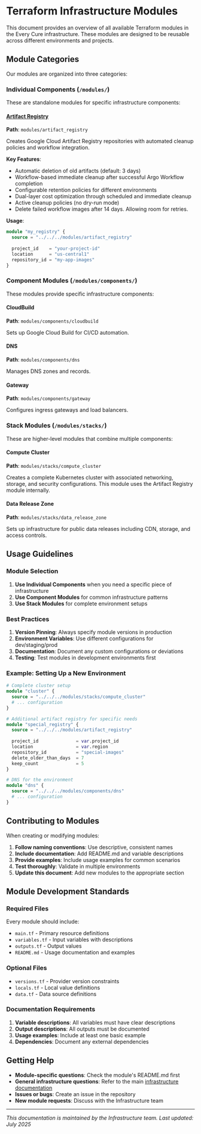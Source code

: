 # Terraform Infrastructure Modules

This document provides an overview of all available Terraform modules in the Every Cure infrastructure. These modules are designed to be reusable across different environments and projects.

## Module Categories

Our modules are organized into three categories:

### Individual Components (`/modules/`)

These are standalone modules for specific infrastructure components:

#### [Artifact Registry](artifact_registry_module.md)
**Path**: `modules/artifact_registry`

Creates Google Cloud Artifact Registry repositories with automated cleanup policies and workflow integration.

**Key Features**:
- Automatic deletion of old artifacts (default: 3 days)
- Workflow-based immediate cleanup after successful Argo Workflow completion
- Configurable retention policies for different environments
- Dual-layer cost optimization through scheduled and immediate cleanup
- Active cleanup policies (no dry-run mode)
- Delete failed workflow images after 14 days. Allowing room for retries.

**Usage**:
```terraform
module "my_registry" {
  source = "../../../modules/artifact_registry"
  
  project_id    = "your-project-id"
  location      = "us-central1"
  repository_id = "my-app-images"
}
```

### Component Modules (`/modules/components/`)

These modules provide specific infrastructure components:

#### CloudBuild
**Path**: `modules/components/cloudbuild`

Sets up Google Cloud Build for CI/CD automation.

#### DNS
**Path**: `modules/components/dns`

Manages DNS zones and records.

#### Gateway
**Path**: `modules/components/gateway`

Configures ingress gateways and load balancers.

### Stack Modules (`/modules/stacks/`)

These are higher-level modules that combine multiple components:

#### Compute Cluster
**Path**: `modules/stacks/compute_cluster`

Creates a complete Kubernetes cluster with associated networking, storage, and security configurations. This module uses the Artifact Registry module internally.

#### Data Release Zone
**Path**: `modules/stacks/data_release_zone`

Sets up infrastructure for public data releases including CDN, storage, and access controls.

## Usage Guidelines

### Module Selection

1. **Use Individual Components** when you need a specific piece of infrastructure
2. **Use Component Modules** for common infrastructure patterns
3. **Use Stack Modules** for complete environment setups

### Best Practices

1. **Version Pinning**: Always specify module versions in production
2. **Environment Variables**: Use different configurations for dev/staging/prod
3. **Documentation**: Document any custom configurations or deviations
4. **Testing**: Test modules in development environments first

### Example: Setting Up a New Environment

```terraform
# Complete cluster setup
module "cluster" {
  source = "../../../modules/stacks/compute_cluster"
  # ... configuration
}

# Additional artifact registry for specific needs
module "special_registry" {
  source = "../../../modules/artifact_registry"
  
  project_id              = var.project_id
  location                = var.region
  repository_id           = "special-images"
  delete_older_than_days  = 7
  keep_count              = 5
}

# DNS for the environment
module "dns" {
  source = "../../../modules/components/dns"
  # ... configuration
}
```

## Contributing to Modules

When creating or modifying modules:

1. **Follow naming conventions**: Use descriptive, consistent names
2. **Include documentation**: Add README.md and variable descriptions
3. **Provide examples**: Include usage examples for common scenarios
4. **Test thoroughly**: Validate in multiple environments
5. **Update this document**: Add new modules to the appropriate section

## Module Development Standards

### Required Files

Every module should include:
- `main.tf` - Primary resource definitions
- `variables.tf` - Input variables with descriptions
- `outputs.tf` - Output values
- `README.md` - Usage documentation and examples

### Optional Files

- `versions.tf` - Provider version constraints
- `locals.tf` - Local value definitions
- `data.tf` - Data source definitions

### Documentation Requirements

1. **Variable descriptions**: All variables must have clear descriptions
2. **Output descriptions**: All outputs must be documented
3. **Usage examples**: Include at least one basic example
4. **Dependencies**: Document any external dependencies

## Getting Help

- **Module-specific questions**: Check the module's README.md first
- **General infrastructure questions**: Refer to the main [infrastructure documentation](index.md)
- **Issues or bugs**: Create an issue in the repository
- **New module requests**: Discuss with the Infrastructure team

---

*This documentation is maintained by the Infrastructure team. Last updated: July 2025*
